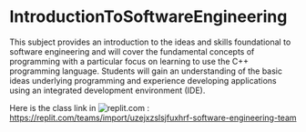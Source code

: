 # IntroductionToSoftwareEngineering

This subject provides an introduction to the ideas and skills foundational to software engineering and will cover the fundamental concepts of programming with a particular focus on learning to use the C++ programming language. Students will gain an understanding of the basic ideas underlying programming and experience developing applications using an integrated development environment (IDE).

Here is the class link in ![replit.com](http://replit.com) : 
https://replit.com/teams/import/uzejxzslsjfuxhrf-software-engineering-team
